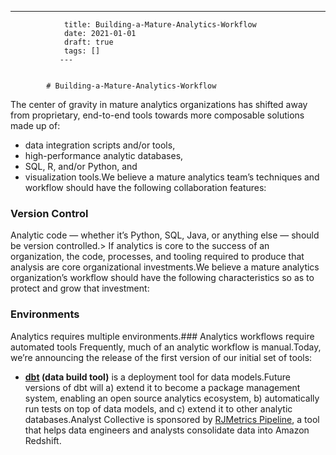 ---
                title: Building-a-Mature-Analytics-Workflow
                date: 2021-01-01    
                draft: true
                tags: []
               ---


            # Building-a-Mature-Analytics-Workflow

The center of gravity in mature analytics organizations has shifted away from proprietary, end-to-end tools towards more composable solutions made up of:
- data integration scripts and/or tools,
- high-performance analytic databases,
- SQL, R, and/or Python, and
- visualization tools.We believe a mature analytics team’s techniques and workflow should have the following collaboration features:
### **Version Control**
Analytic code — whether it’s Python, SQL, Java, or anything else — should be version controlled.>
If analytics is core to the success of an organization, the code, processes, and tooling required to produce that analysis are core organizational investments.We believe a mature analytics organization’s workflow should have the following characteristics so as to protect and grow that investment:
### **Environments**
Analytics requires multiple environments.### Analytics workflows require automated tools
Frequently, much of an analytic workflow is manual.Today, we’re announcing the release of the first version of our initial set of tools:
- **[dbt](https://github.com/analyst-collective/dbt) (data build tool)** is a deployment tool for data models.Future versions of dbt will a) extend it to become a package management system, enabling an open source analytics ecosystem, b) automatically run tests on top of data models, and c) extend it to other analytic databases.Analyst Collective is sponsored by [RJMetrics Pipeline](https://rjmetrics.com/product/pipeline), a tool that helps data engineers and analysts consolidate data into Amazon Redshift.